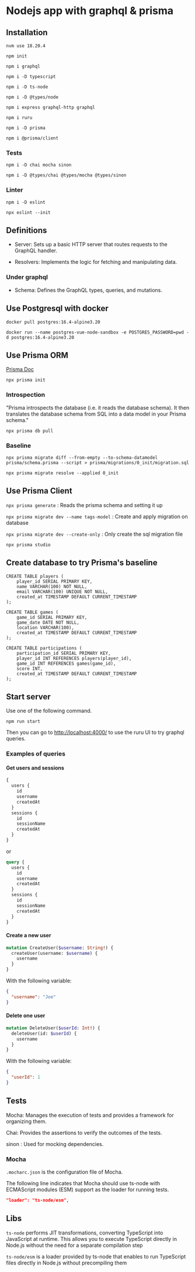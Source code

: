 # Nodejs app with graphql & prisma

## Installation

`nvm use 18.20.4`

`npm init`

`npm i graphql`

`npm i -D typescript`

`npm i -D ts-node`

`npm i -D @types/node`

`npm i express graphql-http graphql`

`npm i ruru`

`npm i -D prisma`

`npm i @prisma/client`

### Tests

`npm i -D chai mocha sinon`

`npm i -D @types/chai @types/mocha @types/sinon`

### Linter

`npm i -D eslint`

`npx eslint --init`

## Definitions

- Server: Sets up a basic HTTP server that routes requests to the GraphQL handler.

- Resolvers: Implements the logic for fetching and manipulating data.

### Under graphql

- Schema: Defines the GraphQL types, queries, and mutations.

## Use Postgresql with docker

`docker pull postgres:16.4-alpine3.20`

`docker run --name postgres-vue-node-sandbox -e POSTGRES_PASSWORD=pwd -d postgres:16.4-alpine3.20`

## Use Prisma ORM

[Prisma Doc](https://www.prisma.io/docs/getting-started/setup-prisma/add-to-existing-project)

`npx prisma init`

### Introspection

"Prisma introspects the database (i.e. it reads the database schema). It then translates the database schema from SQL into a data model in your Prisma schema."

`npx prisma db pull`

### Baseline

`npx prisma migrate diff --from-empty --to-schema-datamodel prisma/schema.prisma --script > prisma/migrations/0_init/migration.sql`

`npx prisma migrate resolve --applied 0_init`

## Use Prisma Client

`npx prisma generate` : Reads the prisma schema and setting it up

`npx prisma migrate dev --name tags-model` : Create and apply migration on database

`npx prisma migrate dev --create-only` : Only create the sql migration file

`npx prisma studio`

## Create database to try Prisma's baseline

```postgresql
CREATE TABLE players (
    player_id SERIAL PRIMARY KEY,
    name VARCHAR(100) NOT NULL,
    email VARCHAR(100) UNIQUE NOT NULL,
    created_at TIMESTAMP DEFAULT CURRENT_TIMESTAMP
);

CREATE TABLE games (
    game_id SERIAL PRIMARY KEY,
    game_date DATE NOT NULL,
    location VARCHAR(100),
    created_at TIMESTAMP DEFAULT CURRENT_TIMESTAMP
);

CREATE TABLE participations (
    participation_id SERIAL PRIMARY KEY,
    player_id INT REFERENCES players(player_id),
    game_id INT REFERENCES games(game_id),
    score INT,
    created_at TIMESTAMP DEFAULT CURRENT_TIMESTAMP
);
```

## Start server

Use one of the following command.

`npm run start`

Then you can go to [http://localhost:4000/](http://localhost:4000/) to use the ruru UI to try graphql queries.

### Examples of queries

#### Get users and sessions

```graphql
{
  users {
    id
    username
    createdAt
  }
  sessions {
    id
    sessionName
    createdAt
  }
}
```

or

```graphql
query {
  users {
    id
    username
    createdAt
  }
  sessions {
    id
    sessionName
    createdAt
  }
}
```

#### Create a new user

```graphql
mutation CreateUser($username: String!) {
  createUser(username: $username) {
    username
  }
}
```

With the following variable:

```json
{
  "username": "Joe"
}
```

#### Delete one user

```graphql
mutation DeleteUser($userId: Int!) {
  deleteUser(id: $userId) {
    username
  }
}
```

With the following variable:

```json
{
  "userId": 1
}
```

## Tests

Mocha: Manages the execution of tests and provides a framework for organizing them.

Chai: Provides the assertions to verify the outcomes of the tests.

sinon : Used for mocking dependencies.

### Mocha

`.mocharc.json` is the configuration file of Mocha.

The following line indicates that Mocha should use ts-node with ECMAScript modules (ESM) support as the loader for running tests.

```json
"loader": "ts-node/esm",
```

## Libs

`ts-node` performs JIT transformations, converting TypeScript into JavaScript at runtime. This allows you to execute TypeScript directly in Node.js without the need for a separate compilation step

`ts-node/esm` is a loader provided by ts-node that enables to run TypeScript files directly in Node.js without precompiling them
